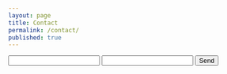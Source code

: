 ```yaml
---
layout: page
title: Contact
permalink: /contact/
published: true
---
```


<div class="resources">
<form action="https://formspree.io/marcopchen@gmail.com"
      method="POST">
    <input type="text" name="name">
    <input type="email" name="_replyto">
    <input type="submit" value="Send">
</form> 
</div>
